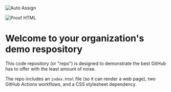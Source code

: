 ![Auto Assign](https://github.com/caioq-org/demo-repository/actions/workflows/auto-assign.yml/badge.svg)

![Proof HTML](https://github.com/caioq-org/demo-repository/actions/workflows/proof-html.yml/badge.svg)

# Welcome to your organization's demo respository
This code repository (or "repo") is designed to demonstrate the best GitHub has to offer with the least amount of noise.

The repo includes an `index.html` file (so it can render a web page), two GitHub Actions workflows, and a CSS stylesheet dependency.
